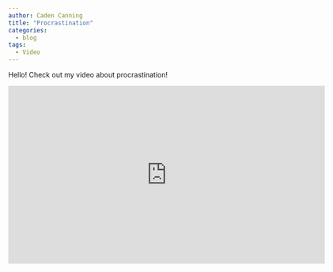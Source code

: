 ```yaml
---
author: Caden Canning
title: "Procrastination"
categories:
  - blog
tags:
  - Video
---
```


Hello! Check out my video about procrastination!

<iframe width="640" height="360" src="https://www.youtube-nocookie.com/embed/LM93FCbEiJA&t=23s?controls=0&amp;showinfo=0" frameborder="0" allowfullscreen></iframe